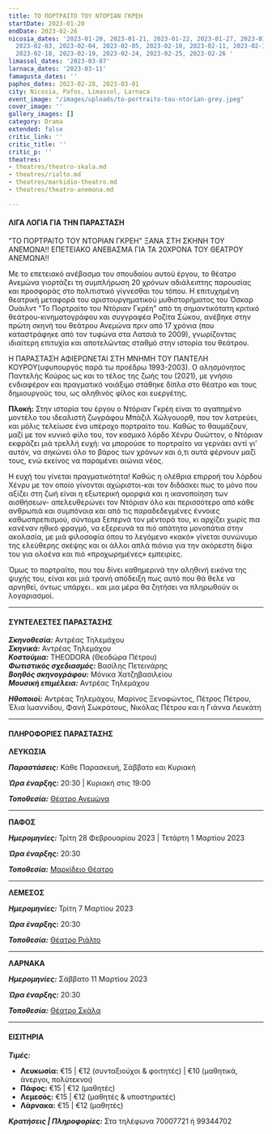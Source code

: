 ```yaml
---
title: ΤΟ ΠΟΡΤΡΑΙΤΟ ΤΟΥ ΝΤΟΡΙΑΝ ΓΚΡΕΗ
startDate: 2023-01-20
endDate: 2023-02-26
nicosia_dates: '2023-01-20, 2023-01-21, 2023-01-22, 2023-01-27, 2023-01-28, 2023-01-29,
  2023-02-03, 2023-02-04, 2023-02-05, 2023-02-10, 2023-02-11, 2023-02-12, 2023-02-17,
  2023-02-18, 2023-02-19, 2023-02-24, 2023-02-25, 2023-02-26 '
limassol_dates: '2023-03-07'
larnaca_dates: '2023-03-11'
famagusta_dates: ''
paphos_dates: 2023-02-28, 2023-03-01
city: Nicosia, Pafos, Limassol, Larnaca
event_image: "/images/uploads/to-portraito-tou-ntorian-grey.jpeg"
cover_image: ''
gallery_images: []
category: Drama
extended: false
critic_link: ''
critic_title: ''
critic_p: ''
theatres:
- theatres/theatro-skala.md
- theatres/rialto.md
- theatres/markidio-theatro.md
- theatres/theatro-anemona.md

---
```

#### ΛΙΓΑ ΛΟΓΙΑ ΓΙΑ ΤΗΝ ΠΑΡΑΣΤΑΣΗ

"ΤΟ ΠΟΡΤΡΑΙΤΟ ΤΟΥ ΝΤΟΡΙΑΝ ΓΚΡΕΗ" ΞΑΝΑ ΣΤΗ ΣΚΗΝΗ ΤΟΥ ΑΝΕΜΩΝΑ!! ΕΠΕΤΕΙΑΚΟ ΑΝΕΒΑΣΜΑ ΓΙΑ ΤΑ 20ΧΡΟΝΑ ΤΟΥ ΘΕΑΤΡΟΥ ΑΝΕΜΩΝΑ!!

Με το επετειακό ανέβασμα του σπουδαίου αυτού έργου, το θέατρο Ανεμώνα γιορτάζει τη συμπλήρωση 20 χρόνων αδιάλειπτης παρουσίας και προσφοράς στο πολιτιστικό γίγνεσθαι του τόπου. Η επιτυχημένη θεατρική μεταφορά του αριστουργηματικού μυθιστορήματος του Όσκαρ Ουάιλντ "Το Πορτραίτο του Ντόριαν Γκρέη" από τη σημαντικότατη κριτικό θεάτρου-κινηματογράφου και συγγραφέα Ροζίτα Σώκου, ανέβηκε στην πρώτη σκηνή του θεάτρου Ανεμώνα πριν από 17 χρόνια (που καταστράφηκε από τον τυφώνα στα Λατσιά το 2009), γνωρίζοντας ιδιαίτερη επιτυχία και αποτελώντας σταθμό στην ιστορία του θεάτρου.

Η ΠΑΡΑΣΤΑΣΗ ΑΦΙΕΡΩΝΕΤΑΙ ΣΤΗ ΜΝΗΜΗ ΤΟΥ ΠΑΝΤΕΛΗ ΚΟΥΡΟΥ(υφυπουργός παρά τω προέδρω 1993-2003). Ο αλησμόνητος Παντελής Κούρος ως και το τέλος της ζωής του (2021), με γνήσιο ενδιαφέρον και πραγματικό νοιάξιμο στάθηκε δίπλα στο θέατρο και τους δημιουργούς του, ως αληθινός φίλος και ευεργέτης.

**Πλοκή:** Στην ιστορία του έργου o Ντόριαν Γκρέη είναι το αγαπημένο μοντέλο του ιδεαλιστή ζωγράφου Μπάζιλ Χώλγουορθ, που τον λατρεύει, και μόλις τελείωσε ένα υπέροχο πορτραίτο του. Καθώς το θαυμάζουν, μαζί με τον κυνικό φίλο του, τον κοσμικό λόρδο Χένρυ Ουώττον, ο Ντόριαν εκφράζει μιά τρελλή ευχή: να μπορούσε το πορτραίτο να γερνάει αντί γι’ αυτόν, να σηκώνει όλο το βάρος των χρόνων και ό,τι αυτά φέρνουν μαζί τους, ενώ εκείνος να παραμένει αιώνια νέος.

Η ευχή του γίνεται πραγματικότητα! Καθώς η ολέθρια επιρροή του λόρδου Χένρυ με τον οποίο γίνονται αχώριστοι-και τον διδάσκει πως το μόνο που αξίζει στη ζωή είναι η εξωτερική ομορφιά και η ικανοποίηση των αισθήσεων- απελευθερώνει τον Ντόριαν όλο και περισσότερο από κάθε ανθρωπιά και συμπόνοια και από τις παραδεδεγμένες έννοιες καθωσπρεπισμού, σύντομα ξεπερνά τον μέντορά του, κι αρχίζει χωρίς πια κανέναν ηθικό φραγμό, να εξερευνά τα πιό απάτητα μονοπάτια στην ακολασία, με μιά φιλοσοφία όπου το λεγόμενο «κακό» γίνεται συνώνυμο της ελεύθερης σκέψης και οι άλλοι απλά πιόνια για την ακόρεστη δίψα του για ολοένα και πιό «προχωρημένες» εμπειρίες.

Όμως το πορτραίτο, που του δίνει καθημερινά την αληθινή εικόνα της ψυχής του, είναι και μιά τρανή απόδειξη πως αυτό που θά θελε να αρνηθεί, όντως υπάρχει.. και μια μέρα θα ζητήσει να πληρωθούν οι λογαριασμοί.

***

#### ΣΥΝΤΕΛΕΣΤΕΣ ΠΑΡΑΣΤΑΣΗΣ

**_Σκηνοθεσία:_** Αντρέας Τηλεμάχου  
**_Σκηνικά:_** Αντρέας Τηλεμάχου  
**_Κοστούμια:_** THEODORA (Θεοδώρα Πέτρου)  
**_Φωτιστικός σχεδιασμός:_** Βασίλης Πετεινάρης  
**_Βοηθός σκηνογράφου:_** Μόνικα Χατζηβασιλείου  
**_Μουσική επιμέλεια:_** Αντρέας Τηλεμάχου

**_Ηθοποιοί:_** Αντρέας Τηλεμάχου, Μαρίνος Ξενοφώντος, Πέτρος Πέτρου, Έλια Ιωαννίδου, Φανή Σωκράτους, Νικόλας Πέτρου και η Γιάννα Λευκάτη

***

#### ΠΛΗΡΟΦΟΡΙΕΣ ΠΑΡΑΣΤΑΣΗΣ

**ΛΕΥΚΩΣΙΑ**

**_Παραστάσεις:_** Κάθε Παρασκευή, Σάββατο και Κυριακή

**_Ώρα έναρξης:_** 20:30 | Κυριακή στις 19:00

**_Τοποθεσία:_** [Θέατρο Ανεμώνα](?#map)

***

**ΠΑΦΟΣ**

**_Ημερομηνίες:_** Τρίτη 28 Φεβρουαρίου 2023 | Τετάρτη 1 Μαρτίου 2023

**_Ώρα έναρξης:_** 20:30

**_Τοποθεσία:_** [Μαρκίδειο Θέατρο](?#map)

***

**ΛΕΜΕΣΟΣ**

**_Ημερομηνίες:_** Τρίτη 7 Μαρτίου 2023

**_Ώρα έναρξης:_** 20:30

**_Τοποθεσία:_** [Θέατρο Ριάλτο](?#map)

***

**ΛΑΡΝΑΚΑ**

**_Ημερομηνίες:_** Σάββατο 11 Μαρτίου 2023

**_Ώρα έναρξης:_** 20:30

**_Τοποθεσία:_** [Θέατρο Σκάλα](?#map)

***

#### ΕΙΣΙΤΗΡΙΑ

**_Τιμές:_**

* **Λευκωσία:**  €15 | €12 (συνταξιούχοι & φοιτητές) | €10 (μαθητικά, άνεργοι, πολύτεκνοι)
* **Πάφος:** €15 | €12 (μαθητές)
* **Λεμεσός:** €15 | €12 (μαθητές & υποστηρικτές)
* **Λάρνακα:** €15 | €12 (μαθητές)

**_Κρατήσεις | Πληροφορίες:_** Στα τηλέφωνα 70007721 ή 99344702